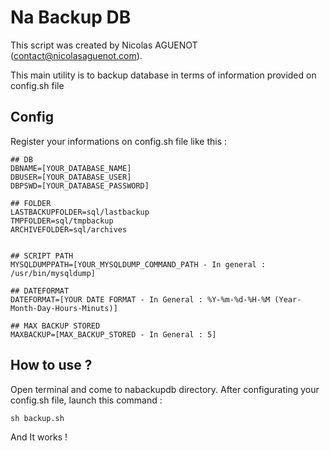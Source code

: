 Na Backup DB
============

This script was created by Nicolas AGUENOT (contact@nicolasaguenot.com).

This main utility is to backup database in terms of information provided on config.sh file

Config
------

Register your informations on config.sh file like this :


    ## DB
    DBNAME=[YOUR_DATABASE_NAME]
    DBUSER=[YOUR_DATABASE_USER]
    DBPSWD=[YOUR_DATABASE_PASSWORD]

    ## FOLDER
    LASTBACKUPFOLDER=sql/lastbackup
    TMPFOLDER=sql/tmpbackup
    ARCHIVEFOLDER=sql/archives


    ## SCRIPT PATH
    MYSQLDUMPPATH=[YOUR_MYSQLDUMP_COMMAND_PATH - In general : /usr/bin/mysqldump]

    ## DATEFORMAT
    DATEFORMAT=[YOUR DATE FORMAT - In General : %Y-%m-%d-%H-%M (Year-Month-Day-Hours-Minuts)]

    ## MAX BACKUP STORED
    MAXBACKUP=[MAX_BACKUP_STORED - In General : 5]


How to use ?
------------

Open terminal and come to nabackupdb directory.
After configurating your config.sh file, launch this command :

    sh backup.sh

And It works !